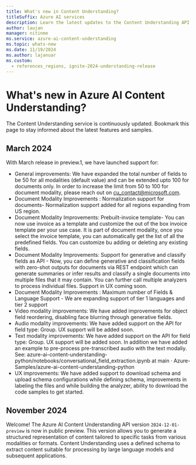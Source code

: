 ```yaml
---
title: What's new in Content Understanding?
titleSuffix: Azure AI services
description: Learn the latest updates to the Content Understanding API.
author: laujan
manager: nitinme
ms.service: azure-ai-content-understanding
ms.topic: whats-new
ms.date: 11/19/2024
ms.author: lajanuar
ms.custom:
  - references_regions, ignite-2024-understanding-release
---
```


# What's new in Azure AI Content Understanding?

The Content Understanding service is continuously updated. Bookmark this page to stay informed about the latest features and samples.

## March 2024
With March release in preview.1, we have launched support for: 
* General improvements: We have expanded the total number of fields to be 50 for all modalities (default value) and can be extended upto 100 for documents only. In order to increase the limit from 50 to 100 for document modality, please reach out on cu_contact@microsoft.com.
* Document Modality Improvements : Normalization support for documents-  Normalization support added for all regions expanding from US region.
* Document Modality Improvements: Prebuilt-invoice template- You can now use invoice as a template and customize the out of the box invoice template per your use case. It is part of document modality, once you select the invoice template, you can automatically get the list of all the predefined fields. You can customize bu adding or deleting any existing fields. 
* Document Modality Improvements: Support for generative and classify fields as API - Now, you can define generative and classification fields with zero-shot outputs for documents via REST endpoint which can generate summaries or infer results and classify a single documents into multiple files that it may contain. You can further call multiple analyzers to process individual files. Support in UX coming soon.
* Document Modality Improvements : Maximum number of Fields & Language Support - We are expanding support of tier 1 languages and tier 2 support
* Video modality improvements: We have added improvements for object field reordering, disabling face blurring through generative fields.
* Audio modality improvements:  We have added support on the API for field type: Group. UX support will be added soon. 
* Text modality improvements: We have added support on the API for field type: Group. UX support will be added soon. In addition we have added an example to pre-process pre-transcribed audio with the text modaliy. See: azure-ai-content-understanding-python/notebooks/conversational_field_extraction.ipynb at main · Azure-Samples/azure-ai-content-understanding-python
* UX improvements: We have added support to download schema and upload schema configurations while defining schema, improvements in labeling the files and while building the analyzer, ability to download the code samples to get started. 
## November 2024
Welcome! The Azure AI Content Understanding API version `2024-12-01-preview` is now in public preview. This version allows you to generate a structured representation of content tailored to specific tasks from various modalities or formats. Content Understanding uses a defined schema to extract content suitable for processing by large language models and subsequent applications.
